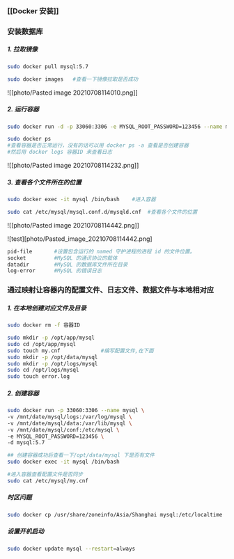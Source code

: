 ### [[Docker 安装]]

### 安装数据库

##### 1. 拉取镜像
```bash
sudo docker pull mysql:5.7
```

```bash
sudo docker images   #查看一下镜像拉取是否成功
```
![[photo/Pasted image 20210708114010.png]]

##### 2. 运行容器
```bash
sudo docker run -d -p 33060:3306 -e MYSQL_ROOT_PASSWORD=123456 --name mysql mysql:5.7
```

```bash
sudo docker ps
#查看容器是否正常运行，没有的话可以用 docker ps -a 查看是否创建容器
#然后用 docker logs 容器ID 来查看日志
```
![[photo/Pasted image 20210708114232.png]]

##### 3. 查看各个文件所在的位置
```bash
sudo docker exec -it mysql /bin/bash    #进入容器
```

```bash
sudo cat /etc/mysql/mysql.conf.d/mysqld.cnf  #查看各个文件的位置
```

![[photo/Pasted image 20210708114442.png]]

![test][photo/Pasted_image_20210708114442.png]

```bash
pid-file       #设置包含运行的 named 守护进程的进程 id 的文件位置。
socket 		   #MySQL 的通讯协议的载体
datadir		   #MySQL 的数据库文件所在目录
log-error	   #MySQL 的错误日志
```

### 通过映射让容器内的配置文件、日志文件、数据文件与本地相对应

##### 1. 在本地创建对应文件及目录
```bash
sudo docker rm -f 容器ID
```

```bash
sudo mkdir -p /opt/app/mysql
sudo cd /opt/app/mysql
sudo touch my.cnf             #编写配置文件,在下面
sudo mkdir -p /opt/data/mysql
sudo mkdir -p /opt/logs/mysql
sudo cd /opt/logs/mysql
sudo touch error.log
```

##### 2. 创建容器
```bash
sudo docker run -p 33060:3306 --name mysql \
-v /mnt/date/mysql/logs:/var/log/mysql \
-v /mnt/date/mysql/data:/var/lib/mysql \
-v /mnt/date/mysql/conf:/etc/mysql \
-e MYSQL_ROOT_PASSWORD=123456 \
-d mysql:5.7

## 创建容器成功后查看一下/opt/data/mysql 下是否有文件
sudo docker exec -it mysql /bin/bash

#进入容器查看配置文件是否同步
sudo cat /etc/mysql/my.cnf
```

##### 时区问题
```bash
sudo docker cp /usr/share/zoneinfo/Asia/Shanghai mysql:/etc/localtime
```

##### 设置开机启动
```bash
sudo docker update mysql --restart=always
```
